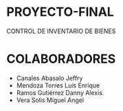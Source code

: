 # PROYECTO-FINAL
 CONTROL DE INVENTARIO DE BIENES 

# COLABORADORES

- Canales Abasalo Jeffry
- Mendoza Torres Luis Enrique
- Ramos Gutiérrez Danny Alexis
- Vera Solis Miguel Angel
